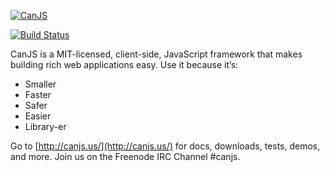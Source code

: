 [![CanJS](http://canjs.us/images/canjs_logo_yellow_small.png)](http://canjs.us/)
 
[![Build Status](https://secure.travis-ci.org/bitovi/canjs.png)](http://travis-ci.org/bitovi/canjs)

CanJS is a MIT-licensed, client-side, JavaScript framework that makes building 
rich web applications easy. Use it because it’s:

- Smaller 
- Faster 
- Safer 
- Easier 
- Library-er

Go to [http://canjs.us/](http://canjs.us/) for docs, downloads, tests, demos, and more.  Join us on the Freenode IRC Channel #canjs.
